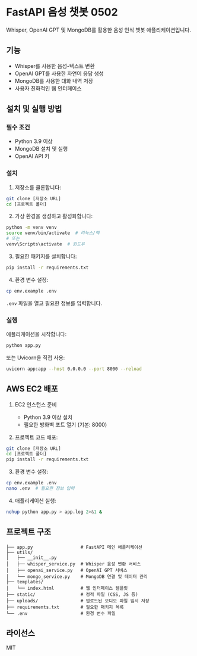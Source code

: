 # FastAPI 음성 챗봇 0502

Whisper, OpenAI GPT 및 MongoDB를 활용한 음성 인식 챗봇 애플리케이션입니다.

## 기능

- Whisper를 사용한 음성-텍스트 변환
- OpenAI GPT를 사용한 자연어 응답 생성
- MongoDB를 사용한 대화 내역 저장
- 사용자 친화적인 웹 인터페이스

## 설치 및 실행 방법

### 필수 조건

- Python 3.9 이상
- MongoDB 설치 및 실행
- OpenAI API 키

### 설치

1. 저장소를 클론합니다:
```bash
git clone [저장소 URL]
cd [프로젝트 폴더]
```

2. 가상 환경을 생성하고 활성화합니다:
```bash
python -m venv venv
source venv/bin/activate  # 리눅스/맥
# 또는
venv\Scripts\activate  # 윈도우
```

3. 필요한 패키지를 설치합니다:
```bash
pip install -r requirements.txt
```

4. 환경 변수 설정:
```bash
cp env.example .env
```
`.env` 파일을 열고 필요한 정보를 입력합니다.

### 실행

애플리케이션을 시작합니다:
```bash
python app.py
```

또는 Uvicorn을 직접 사용:
```bash
uvicorn app:app --host 0.0.0.0 --port 8000 --reload
```

## AWS EC2 배포

1. EC2 인스턴스 준비
   - Python 3.9 이상 설치
   - 필요한 방화벽 포트 열기 (기본: 8000)

2. 프로젝트 코드 배포:
```bash
git clone [저장소 URL]
cd [프로젝트 폴더]
pip install -r requirements.txt
```

3. 환경 변수 설정:
```bash
cp env.example .env
nano .env  # 필요한 정보 입력
```

4. 애플리케이션 실행:
```bash
nohup python app.py > app.log 2>&1 &
```

## 프로젝트 구조

```
├── app.py                  # FastAPI 메인 애플리케이션
├── utils/
│   ├── __init__.py
│   ├── whisper_service.py  # Whisper 음성 변환 서비스
│   ├── openai_service.py   # OpenAI GPT 서비스
│   └── mongo_service.py    # MongoDB 연결 및 데이터 관리
├── templates/
│   └── index.html          # 웹 인터페이스 템플릿
├── static/                 # 정적 파일 (CSS, JS 등)
├── uploads/                # 업로드된 오디오 파일 임시 저장
├── requirements.txt        # 필요한 패키지 목록
└── .env                    # 환경 변수 파일
```

## 라이선스

MIT 